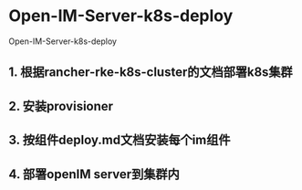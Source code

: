 # Open-IM-Server-k8s-deploy
Open-IM-Server-k8s-deploy

## 1. 根据rancher-rke-k8s-cluster的文档部署k8s集群
## 2. 安装provisioner
## 3. 按组件deploy.md文档安装每个im组件
## 4. 部署openIM server到集群内